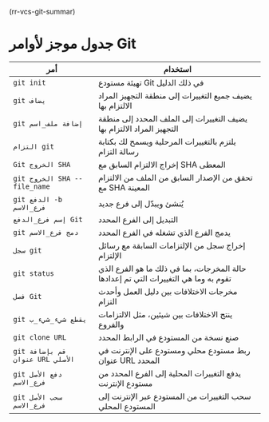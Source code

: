 (rr-vcs-git-summar)
# جدول موجز لأوامر Git

| أمر                              | استخدام                                                                             |
| -------------------------------- | ----------------------------------------------------------------------------------- |
| `git init`                       | تهيئة مستودع Git في ذلك الدليل                                                      |
| `git يضاف`                       | يضيف جميع التغييرات إلى منطقة التجهيز المراد الالتزام بها                           |
| `git إضافة ملف_اسم`              | يضيف التغييرات إلى الملف المحدد إلى منطقة التجهيز المراد الالتزام بها               |
| `التزام git`                     | يلتزم بالتغييرات المرحلية ويسمح لك بكتابة رسالة التزام                              |
| `Git الخروج SHA`                 | إخراج الالتزام السابق مع SHA المعطى                                                 |
| `git الخروج SHA -- file_name`    | تحقق من الإصدار السابق من الملف من الالتزام مع SHA المعينة                          |
| `git الدفع -b فرع_الاسم`         | يُنشئ ويبدّل إلى فرع جديد                                                           |
| `إسم فرع_الدفع Git`              | التبديل إلى الفرع المحدد                                                            |
| `git دمج فرع_الاسم`              | يدمج الفرع الذي تشغله في الفرع المحدد                                               |
| `سجل git`                        | إخراج سجل من الإلتزامات السابقة مع رسائل الإلتزام                                   |
| `git status`                     | حالة المخرجات، بما في ذلك ما هو الفرع الذي تقوم به وما هي التغييرات التي تم إعدادها |
| `فصل Git`                        | مخرجات الاختلافات بين دليل العمل وأحدث التزام                                       |
| `git يقطع شيء_شيء_ب`             | ينتج الاختلافات بين شيئين، مثل الالتزامات والفروع                                   |
| `git clone URL`                  | صنع نسخة من المستودع في الرابط المحدد                                               |
| `git قم بإضافة عنوان URL الأصلي` | ربط مستودع محلي ومستودع على الإنترنت في عنوان URL المحدد                            |
| `git دفع الأصل فرع_الاسم`        | يدفع التغييرات المحلية إلى الفرع المحدد من مستودع الإنترنت                          |
| `git سحب الأصل فرع_الاسم`        | سحب التغييرات من المستودع عبر الإنترنت إلى المستودع المحلي                          |      
